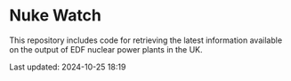 # Nuke Watch

This repository includes code for retrieving the latest information available on the output of EDF nuclear power plants in the UK.

Last updated: 2024-10-25 18:19